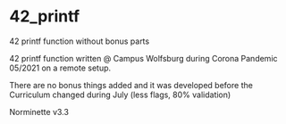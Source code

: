 # 42_printf
42 printf function without bonus parts

42 printf function written @ Campus Wolfsburg during Corona Pandemic 05/2021 on a remote setup.

There are no bonus things added and it was developed before the Curriculum changed during July (less flags, 80% validation)


Norminette v3.3
